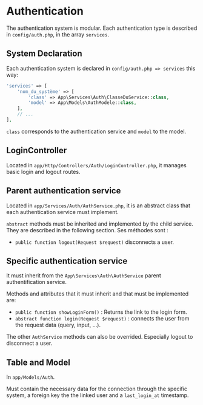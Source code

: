 # Authentication

The authentication system is modular.
Each authentication type is described in `config/auth.php`, in the array `services`.


## System Declaration

Each authentication system is declared in `config/auth.php => services` this way:

```php
'services' => [
	'nom_du_système' => [
		'class' => App\Services\Auth\ClasseDuService::class,
		'model' => App\Models\AuthModele::class,
	],
	// ...
],
```

`class` corresponds to the authentication service and `model` to the model.


## LoginController

Located in `app/Http/Controllers/Auth/LoginController.php`, it manages basic login and logout routes.



## Parent authentication service

Located in `app/Services/Auth/AuthService.php`, it is an abstract class that each authentication service must implement.

`abstract` methods must be inherited and implemented by the child service. They are described in the following section.
Ses méthodes sont :
- `public function logout(Request $request)` disconnects a user. 

## Specific authentication service

It must inherit from the `App\Services\Auth\AuthService` parent authentification service.

Methods and attributes that it must inherit and that must be implemented are:
- `public function showLoginForm()` : Returns the link to the login form.
- `abstract function login(Request $request)` : connects the user from the request data (query, input, ...).

The other `AuthService` methods can also be overrided. Especially logout to disconnect a user.

## Table and Model

In `app/Models/Auth`.

Must contain the necessary data for the connection through the specific system, a foreign key the the linked user and a `last_login_at` timestamp.